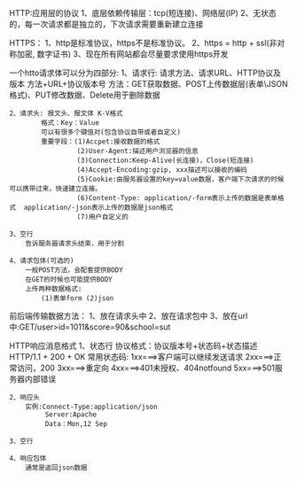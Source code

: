 HTTP:应用层的协议
    1、底层依赖传输层：tcp(短连接)、网络层(IP)
    2、无状态的，每一次请求都是独立的，下次请求需要重新建立连接

HTTPS：
    1、http是标准协议，https不是标准协议。
    2、https = http + ssl(非对称加密, 数字证书)
    3、现在所有网站都会尽量要求使用https开发

一个htto请求体可以分为四部分:
    1、请求行: 请求方法、请求URL、HTTP协议及版本
            方法+URL+协议版本号
            方法：GET获取数据、POST上传数据层(表单\JSON格式)、PUT修改数据、Delete用于删除数据

    2、请求头: 报文头、报文体 K-V格式
            格式：Key：Value
            可以有很多个键值对(包含协议自带或者自定义)
            重要字段：(1)Accpet:接收数据的格式
                     (2)User-Agent:描述用户浏览器的信息
                     (3)Connection:Keep-Alive(长连接)，Close(短连接)
                     (4)Accept-Encoding:gzip, xxx描述可以接收的编码
                     (5)Cookie:由服务器设置的key=value数据，客户端下次请求的时候可以携带过来，快速建立连接。
                     (6)Content-Type: application/-form表示上传的数据是表单格式  application/-json表示上传的数据是json格式
                     (7)用户自定义的

    3、空行
        告诉服务器请求头结束，用于分割

    4、请求包体(可选的)
        一般POST方法，会配套提供BODY
        在GET的时候也可能提供BODY
        上传两种数据格式:
            (1)表单form (2)json

前后端传输数据方法：
    1、放在请求头中
    2、放在请求包中
    3、放在url中:GET/user>id=1011&score=90&school=sut


HTTP响应消息格式
    1、状态行
        协议格式：协议版本号+状态码+状态描述
                    HTTP/1.1 + 200 + OK
        常用状态码:
            1xx===>客户端可以继续发送请求
            2xx===>正常访问，200
            3xx===>重定向
            4xx===>401未授权、404notfound
            5xx===>501服务器内部错误

    2、响应头
        实例:Connect-Type:application/json
             Server:Apache
             Data：Mon,12 Sep

    3、空行

    4、响应包体
        通常是返回json数据